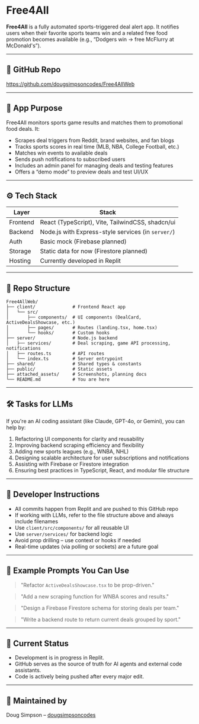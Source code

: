 # Free4All

**Free4All** is a fully automated sports-triggered deal alert app. It notifies users when their favorite sports teams win and a related free food promotion becomes available (e.g., “Dodgers win → free McFlurry at McDonald's”).

---

## 🔗 GitHub Repo
https://github.com/dougsimpsoncodes/Free4AllWeb

---

## 🧠 App Purpose

Free4All monitors sports game results and matches them to promotional food deals. It:

- Scrapes deal triggers from Reddit, brand websites, and fan blogs
- Tracks sports scores in real time (MLB, NBA, College Football, etc.)
- Matches win events to available deals
- Sends push notifications to subscribed users
- Includes an admin panel for managing deals and testing features
- Offers a “demo mode” to preview deals and test UI/UX

---

## ⚙️ Tech Stack

| Layer       | Stack                                 |
|-------------|----------------------------------------|
| Frontend    | React (TypeScript), Vite, TailwindCSS, shadcn/ui |
| Backend     | Node.js with Express-style services (in `server/`) |
| Auth        | Basic mock (Firebase planned)         |
| Storage     | Static data for now (Firestore planned) |
| Hosting     | Currently developed in Replit         |

---

## 🧩 Repo Structure

```
Free4AllWeb/
├── client/              # Frontend React app
│   └── src/
│       ├── components/  # UI components (DealCard, ActiveDealsShowcase, etc.)
│       ├── pages/       # Routes (landing.tsx, home.tsx)
│       └── hooks/       # Custom hooks
├── server/              # Node.js backend
│   ├── services/        # Deal scraping, game API processing, notifications
│   ├── routes.ts        # API routes
│   └── index.ts         # Server entrypoint
├── shared/              # Shared types & constants
├── public/              # Static assets
├── attached_assets/     # Screenshots, planning docs
└── README.md            # You are here
```

---

## 🛠️ Tasks for LLMs

If you're an AI coding assistant (like Claude, GPT-4o, or Gemini), you can help by:

1. Refactoring UI components for clarity and reusability
2. Improving backend scraping efficiency and flexibility
3. Adding new sports leagues (e.g., WNBA, NHL)
4. Designing scalable architecture for user subscriptions and notifications
5. Assisting with Firebase or Firestore integration
6. Ensuring best practices in TypeScript, React, and modular file structure

---

## 🧠 Developer Instructions

- All commits happen from Replit and are pushed to this GitHub repo
- If working with LLMs, refer to the file structure above and always include filenames
- Use `client/src/components/` for all reusable UI
- Use `server/services/` for backend logic
- Avoid prop drilling – use context or hooks if needed
- Real-time updates (via polling or sockets) are a future goal

---

## 🙋 Example Prompts You Can Use

> "Refactor `ActiveDealsShowcase.tsx` to be prop-driven."

> "Add a new scraping function for WNBA scores and results."

> "Design a Firebase Firestore schema for storing deals per team."

> "Write a backend route to return current deals grouped by sport."

---

## 📌 Current Status

- Development is in progress in Replit.
- GitHub serves as the source of truth for AI agents and external code assistants.
- Code is actively being pushed after every major edit.

---

## 👋 Maintained by

Doug Simpson – [dougsimpsoncodes](https://github.com/dougsimpsoncodes)
